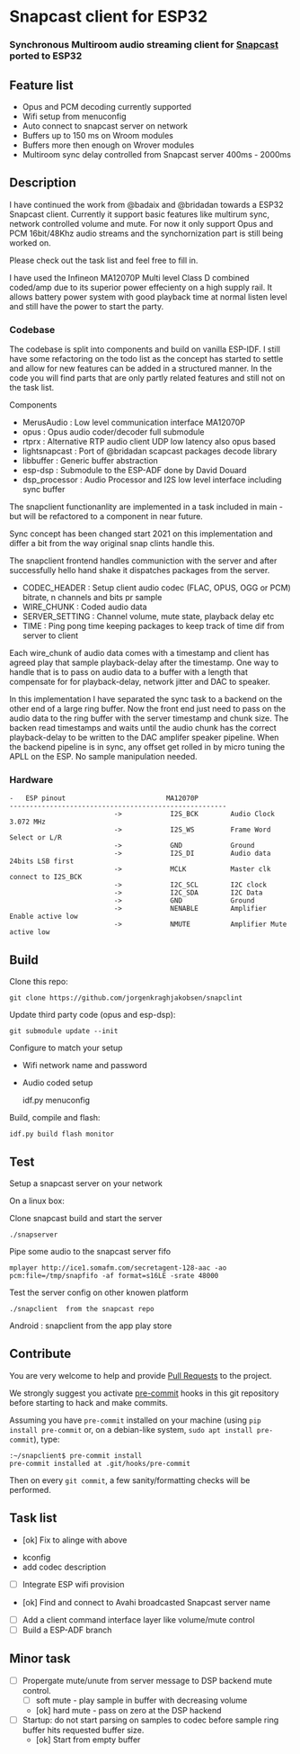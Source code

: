 # Snapcast client for ESP32

### Synchronous Multiroom audio streaming client for [Snapcast](https://github.com/badaix/snapcast) ported to ESP32

## Feature list
- Opus and PCM decoding currently supported
- Wifi setup from menuconfig
- Auto connect to snapcast server on network
- Buffers up to 150 ms on Wroom modules
- Buffers more then enough on Wrover modules
- Multiroom sync delay controlled from Snapcast server 400ms - 2000ms

## Description
I have continued the work from @badaix and @bridadan towards a ESP32 Snapcast
client. Currently it support basic features like multirum sync, network
controlled volume and mute. For now it only support Opus and PCM 16bit/48Khz
audio streams and the synchornization part is still being worked on.

Please check out the task list and feel free to fill in.

I have used the Infineon MA12070P Multi level Class D combined coded/amp due to
its superior power effecienty on a high supply rail. It allows battery power
system with good playback time at normal listen level and still have the power
to start the party.

### Codebase

The codebase is split into components and build on vanilla ESP-IDF. I still
have some refactoring on the todo list as the concept has started to settle and
allow for new features can be added in a structured manner. In the code you
will find parts that are only partly related features and still not on the task
list.

Components
 - MerusAudio : Low level communication interface MA12070P
 - opus : Opus audio coder/decoder full submodule
 - rtprx : Alternative RTP audio client UDP low latency also opus based
 - lightsnapcast : Port of @bridadan scapcast packages decode library
 - libbuffer : Generic buffer abstraction
 - esp-dsp : Submodule to the ESP-ADF done by David Douard
 - dsp_processor : Audio Processor and I2S low level interface including sync
   buffer

The snapclient functionanlity are implemented in a task included in main - but
will be refactored to a component in near future.

Sync concept has been changed start 2021 on this implementation and differ a
bit from the way original snap clints handle this.

The snapclient frontend handles communiction with the server and after
successfully hello hand shake it dispatches packages from the server.

 - CODEC_HEADER : Setup client audio codec (FLAC, OPUS, OGG or PCM) bitrate, n
   channels and bits pr sample
 - WIRE_CHUNK : Coded audio data
 - SERVER_SETTING : Channel volume, mute state, playback delay etc
 - TIME : Ping pong time keeping packages to keep track of time dif from server
   to client

Each wire_chunk of audio data comes with a timestamp and client has agreed play
that sample playback-delay after the timestamp. One way to handle that is to
pass on audio data to a buffer with a length that compensate for for
playback-delay, network jitter and DAC to speaker.

In this implementation I have separated the sync task to a backend on the other
end of a large ring buffer. Now the front end just need to pass on the audio
data to the ring buffer with the server timestamp and chunk size. The backen
read timestamps and waits until the audio chunk has the correct playback-delay
to be written to the DAC amplifer speaker pipeline. When the backend pipeline
is in sync, any offset get rolled in by micro tuning the APLL on the ESP. No
sample manipulation needed.


### Hardware
    -   ESP pinout                         MA12070P
    ------------------------------------------------------
                              ->            I2S_BCK        Audio Clock 3.072 MHz
                              ->            I2S_WS         Frame Word Select or L/R
                              ->            GND            Ground
                              ->            I2S_DI         Audio data 24bits LSB first
                              ->            MCLK           Master clk connect to I2S_BCK
                              ->            I2C_SCL        I2C clock
                              ->            I2C_SDA        I2C Data
                              ->            GND            Ground
                              ->            NENABLE        Amplifier Enable active low
                              ->            NMUTE          Amplifier Mute active low


## Build

Clone this repo:

    git clone https://github.com/jorgenkraghjakobsen/snapclint

Update third party code (opus and esp-dsp):

    git submodule update --init

Configure to match your setup
  - Wifi network name and password
  - Audio coded setup

    idf.py menuconfig

Build, compile and flash:

    idf.py build flash monitor

## Test
Setup a snapcast server on your network

On a linux box:

Clone snapcast build and start the server

    ./snapserver

Pipe some audio to the snapcast server fifo

    mplayer http://ice1.somafm.com/secretagent-128-aac -ao pcm:file=/tmp/snapfifo -af format=s16LE -srate 48000

Test the server config on other knowen platform

    ./snapclient  from the snapcast repo

Android : snapclient from the app play store

## Contribute

You are very welcome to help and provide [Pull
Requests](https://docs.github.com/en/github/collaborating-with-issues-and-pull-requests/about-pull-requests)
to the project.

We strongly suggest you activate [pre-commit](https://pre-commit.com) hooks in
this git repository before starting to hack and make commits.

Assuming you have `pre-commit` installed on your machine (using `pip install
pre-commit` or, on a debian-like system, `sudo apt install pre-commit`), type:

```
:~/snapclient$ pre-commit install
pre-commit installed at .git/hooks/pre-commit
```

Then on every `git commit`, a few sanity/formatting checks will be performed.


## Task list
- [ok] Fix to alinge with above
 * kconfig
 * add codec description
- [ ] Integrate ESP wifi provision
- [ok] Find and connect to Avahi broadcasted Snapcast server name
- [ ] Add a client command interface layer like volume/mute control
- [ ] Build a ESP-ADF branch

## Minor task
- [ ] Propergate mute/unute from server message to DSP backend mute control.
  - [ ] soft mute - play sample in buffer with decreasing volume
  - [ok] hard mute - pass on zero at the DSP hackend
- [ ] Startup: do not start parsing on samples to codec before sample ring buffer hits requested buffer size.
  - [ok] Start from empty buffer
